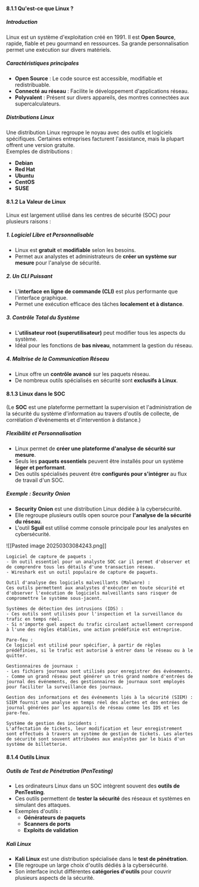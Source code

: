 
#### 8.1.1 Qu'est-ce que Linux ?

##### Introduction  
Linux est un système d'exploitation créé en 1991. Il est **Open Source**, rapide, fiable et peu gourmand en ressources. Sa grande personnalisation permet une exécution sur divers matériels.

##### Caractéristiques principales  
- **Open Source** : Le code source est accessible, modifiable et redistribuable.  
- **Connecté au réseau** : Facilite le développement d'applications réseau.  
- **Polyvalent** : Présent sur divers appareils, des montres connectées aux supercalculateurs.  

##### Distributions Linux  
Une distribution Linux regroupe le noyau avec des outils et logiciels spécifiques. Certaines entreprises facturent l'assistance, mais la plupart offrent une version gratuite.  
Exemples de distributions :  
- **Debian**  
- **Red Hat**  
- **Ubuntu**  
- **CentOS**  
- **SUSE**  

#### 8.1.2 La Valeur de Linux

Linux est largement utilisé dans les centres de sécurité (SOC) pour plusieurs raisons :
##### 1. **Logiciel Libre et Personnalisable**  
- Linux est **gratuit** et **modifiable** selon les besoins.  
- Permet aux analystes et administrateurs de **créer un système sur mesure** pour l'analyse de sécurité.
##### 2. **Un CLI Puissant**  
- L'**interface en ligne de commande (CLI)** est plus performante que l'interface graphique.  
- Permet une exécution efficace des tâches **localement et à distance**.  
##### 3. **Contrôle Total du Système**  
- L'**utilisateur root (superutilisateur)** peut modifier tous les aspects du système.  
- Idéal pour les fonctions de **bas niveau**, notamment la gestion du réseau.
##### 4. **Maîtrise de la Communication Réseau**  
- Linux offre un **contrôle avancé** sur les paquets réseau.  
- De nombreux outils spécialisés en sécurité sont **exclusifs à Linux**. 

#### 8.1.3 Linux dans le SOC  
(Le **SOC** est une plateforme permettant la supervision et l'administration de la sécurité du système d'information au travers d'outils de collecte, de corrélation d'événements et d'intervention à distance.)

##### Flexibilité et Personnalisation  
- Linux permet de **créer une plateforme d'analyse de sécurité sur mesure**.  
- Seuls les **paquets essentiels** peuvent être installés pour un système **léger et performant**.  
- Des outils spécialisés peuvent être **configurés pour s'intégrer** au flux de travail d'un SOC.  

##### Exemple : Security Onion  
- **Security Onion** est une distribution Linux dédiée à la cybersécurité.  
- Elle regroupe plusieurs outils open source pour **l'analyse de la sécurité du réseau**.  
- L'outil **Sguil** est utilisé comme console principale pour les analystes en cybersécurité. 

![[Pasted image 20250303084243.png]]

```
Logiciel de capture de paquets :
- Un outil essentiel pour un analyste SOC car il permet d'observer et de comprendre tous les détails d'une transaction réseau.
- Wireshark est un outil populaire de capture de paquets.
```

```
Outil d'analyse des logiciels malveillants (Malware) :
Ces outils permettent aux analystes d'exécuter en toute sécurité et d'observer l'exécution de logiciels malveillants sans risquer de compromettre le système sous-jacent.
```

```
Systèmes de détection des intrusions (IDS) :
- Ces outils sont utilisés pour l'inspection et la surveillance du trafic en temps réel.
- Si n'importe quel aspect du trafic circulant actuellement correspond à l'une des règles établies, une action prédéfinie est entreprise.
```

```
Pare-feu :
Ce logiciel est utilisé pour spécifier, à partir de règles prédéfinies, si le trafic est autorisé à entrer dans le réseau ou à le quitter.
```

```
Gestionnaires de journaux :
- Les fichiers journaux sont utilisés pour enregistrer des événements.
- Comme un grand réseau peut générer un très grand nombre d'entrées de journal des événements, des gestionnaires de journaux sont employés pour faciliter la surveillance des journaux.
```

```
Gestion des informations et des événements liés à la sécurité (SIEM) :
SIEM fournit une analyse en temps réel des alertes et des entrées de journal générées par les appareils de réseau comme les IDS et les pare-feu.
```

```
Système de gestion des incidents :
L'affectation de tickets, leur modification et leur enregistrement sont effectués à travers un système de gestion de tickets. Les alertes de sécurité sont souvent attribuées aux analystes par le biais d'un système de billetterie.
```


#### 8.1.4 Outils Linux  

##### Outils de Test de Pénétration (PenTesting)  
- Les ordinateurs Linux dans un SOC intègrent souvent des **outils de PenTesting**.  
- Ces outils permettent de **tester la sécurité** des réseaux et systèmes en simulant des attaques.  
- Exemples d'outils :  
  - **Générateurs de paquets**  
  - **Scanners de ports**  
  - **Exploits de validation**  

##### Kali Linux  
- **Kali Linux** est une distribution spécialisée dans le **test de pénétration**.  
- Elle regroupe un large choix d'outils dédiés à la cybersécurité.  
- Son interface inclut différentes **catégories d'outils** pour couvrir plusieurs aspects de la sécurité.  
